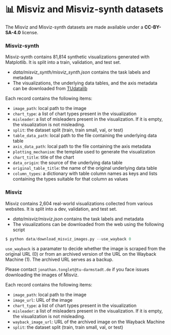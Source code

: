 # 📊 Misviz and Misviz-synth datasets 

The Misviz and Misviz-synth datasets are made available under a **CC-BY-SA-4.0** license.

### Misviz-synth

Misviz-synth contains 81,814 synthetic visualizations generated with Matplotlib. It is split into a train, validation, and test set.

- *data/misviz_synth/misviz_synth.json* contains the task labels and metadata
- The visualizations, the underlying data tables, and the axis metadata can be downloaded from [TUdatalib](https://tudatalib.ulb.tu-darmstadt.de/handle/tudatalib/4782)

Each record contains the following items: 

- `image_path`: local path to the image
- `chart_type`: a list of chart types present in the visualization
- `misleader`: a list of misleaders present in the visualization. If it is empty, the visualization is not misleading.
- `split`: the dataset split (train, train small, val, or test)
- `table_data_path`: local path to the file containing the underlying data table
- `axis_data_path`: local path to the file containing the axis metadata
- `plotting_mechanism`: the template used to generate the visualization
- `chart_title`: title of the chart
- `data_origin`: the source of the underlying data table
- `original_table_title`: the name of the original underlying data table
- `column_types`: a dictionary with table column names as keys and lists containing the types suitable for that column as values

### Misviz 

Misviz contains 2,604 real-world visualizations collected from various websites. It is split into a dev, validation, and test set.

- *data/misviz/misviz.json* contains the task labels and metadata
- The visualizations can be downloaded from the web using the following script

```python
$ python data/download_misviz_images.py --use_wayback 0
```

```use_wayback``` is a paramater to decide whether the image is scraped from the original URL (0) or from an archived version of the URL on the Wayback Machine (1).
The archived URL serves as a backup.

Please contact  `jonathan.tonglet@tu-darmstadt.de` if you face issues downloading the images of Misviz.

Each record contains the following items: 

- `image_path`: local path to the image
- `image_url`: URL of the image
- `chart_type`: a list of chart types present in the visualization
- `misleader`: a list of misleaders present in the visualization. If it is empty, the visualization is not misleading.
- `wayback_image_url`: URL of the archived image on the Wayback Machine
- `split`: the dataset split (train, train small, val, or test)


